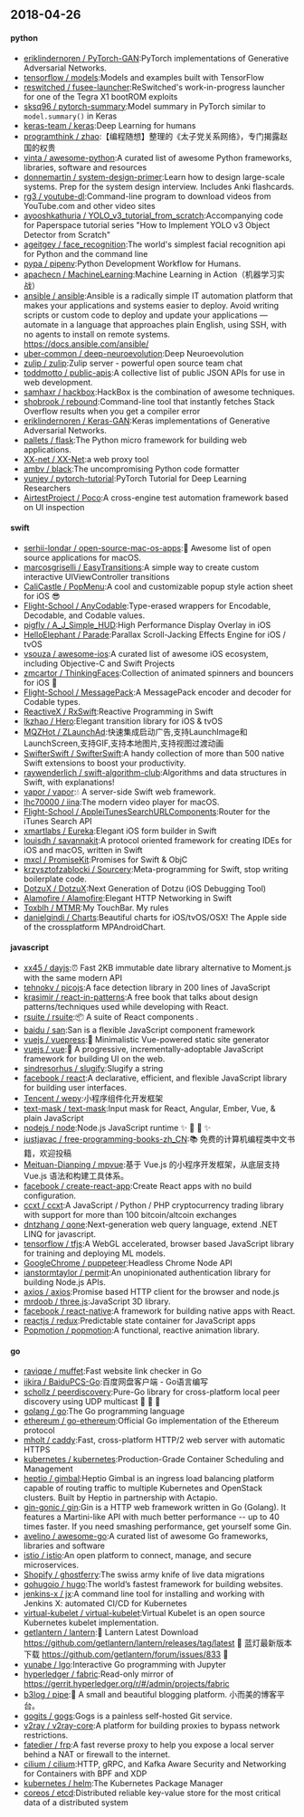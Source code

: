 ## 2018-04-26

#### python
* [eriklindernoren / PyTorch-GAN](https://github.com/eriklindernoren/PyTorch-GAN):PyTorch implementations of Generative Adversarial Networks.
* [tensorflow / models](https://github.com/tensorflow/models):Models and examples built with TensorFlow
* [reswitched / fusee-launcher](https://github.com/reswitched/fusee-launcher):ReSwitched's work-in-progress launcher for one of the Tegra X1 bootROM exploits
* [sksq96 / pytorch-summary](https://github.com/sksq96/pytorch-summary):Model summary in PyTorch similar to `model.summary()` in Keras
* [keras-team / keras](https://github.com/keras-team/keras):Deep Learning for humans
* [programthink / zhao](https://github.com/programthink/zhao):【编程随想】整理的《太子党关系网络》，专门揭露赵国的权贵
* [vinta / awesome-python](https://github.com/vinta/awesome-python):A curated list of awesome Python frameworks, libraries, software and resources
* [donnemartin / system-design-primer](https://github.com/donnemartin/system-design-primer):Learn how to design large-scale systems. Prep for the system design interview. Includes Anki flashcards.
* [rg3 / youtube-dl](https://github.com/rg3/youtube-dl):Command-line program to download videos from YouTube.com and other video sites
* [ayooshkathuria / YOLO_v3_tutorial_from_scratch](https://github.com/ayooshkathuria/YOLO_v3_tutorial_from_scratch):Accompanying code for Paperspace tutorial series "How to Implement YOLO v3 Object Detector from Scratch"
* [ageitgey / face_recognition](https://github.com/ageitgey/face_recognition):The world's simplest facial recognition api for Python and the command line
* [pypa / pipenv](https://github.com/pypa/pipenv):Python Development Workflow for Humans.
* [apachecn / MachineLearning](https://github.com/apachecn/MachineLearning):Machine Learning in Action（机器学习实战）
* [ansible / ansible](https://github.com/ansible/ansible):Ansible is a radically simple IT automation platform that makes your applications and systems easier to deploy. Avoid writing scripts or custom code to deploy and update your applications — automate in a language that approaches plain English, using SSH, with no agents to install on remote systems. https://docs.ansible.com/ansible/
* [uber-common / deep-neuroevolution](https://github.com/uber-common/deep-neuroevolution):Deep Neuroevolution
* [zulip / zulip](https://github.com/zulip/zulip):Zulip server - powerful open source team chat
* [toddmotto / public-apis](https://github.com/toddmotto/public-apis):A collective list of public JSON APIs for use in web development.
* [samhaxr / hackbox](https://github.com/samhaxr/hackbox):HackBox is the combination of awesome techniques.
* [shobrook / rebound](https://github.com/shobrook/rebound):Command-line tool that instantly fetches Stack Overflow results when you get a compiler error
* [eriklindernoren / Keras-GAN](https://github.com/eriklindernoren/Keras-GAN):Keras implementations of Generative Adversarial Networks.
* [pallets / flask](https://github.com/pallets/flask):The Python micro framework for building web applications.
* [XX-net / XX-Net](https://github.com/XX-net/XX-Net):a web proxy tool
* [ambv / black](https://github.com/ambv/black):The uncompromising Python code formatter
* [yunjey / pytorch-tutorial](https://github.com/yunjey/pytorch-tutorial):PyTorch Tutorial for Deep Learning Researchers
* [AirtestProject / Poco](https://github.com/AirtestProject/Poco):A cross-engine test automation framework based on UI inspection

#### swift
* [serhii-londar / open-source-mac-os-apps](https://github.com/serhii-londar/open-source-mac-os-apps):🚀
Awesome list of open source applications for macOS.
* [marcosgriselli / EasyTransitions](https://github.com/marcosgriselli/EasyTransitions):A simple way to create custom interactive UIViewController transitions
* [CaliCastle / PopMenu](https://github.com/CaliCastle/PopMenu):A cool and customizable popup style action sheet for iOS
😎
* [Flight-School / AnyCodable](https://github.com/Flight-School/AnyCodable):Type-erased wrappers for Encodable, Decodable, and Codable values.
* [pigfly / A_J_Simple_HUD](https://github.com/pigfly/A_J_Simple_HUD):High Performance Display Overlay in iOS
* [HelloElephant / Parade](https://github.com/HelloElephant/Parade):Parallax Scroll-Jacking Effects Engine for iOS / tvOS
* [vsouza / awesome-ios](https://github.com/vsouza/awesome-ios):A curated list of awesome iOS ecosystem, including Objective-C and Swift Projects
* [zmcartor / ThinkingFaces](https://github.com/zmcartor/ThinkingFaces):Collection of animated spinners and bouncers for iOS
🌠
* [Flight-School / MessagePack](https://github.com/Flight-School/MessagePack):A MessagePack encoder and decoder for Codable types.
* [ReactiveX / RxSwift](https://github.com/ReactiveX/RxSwift):Reactive Programming in Swift
* [lkzhao / Hero](https://github.com/lkzhao/Hero):Elegant transition library for iOS & tvOS
* [MQZHot / ZLaunchAd](https://github.com/MQZHot/ZLaunchAd):快速集成启动广告,支持LaunchImage和LaunchScreen,支持GIF,支持本地图片,支持视图过渡动画
* [SwifterSwift / SwifterSwift](https://github.com/SwifterSwift/SwifterSwift):A handy collection of more than 500 native Swift extensions to boost your productivity.
* [raywenderlich / swift-algorithm-club](https://github.com/raywenderlich/swift-algorithm-club):Algorithms and data structures in Swift, with explanations!
* [vapor / vapor](https://github.com/vapor/vapor):💧
A server-side Swift web framework.
* [lhc70000 / iina](https://github.com/lhc70000/iina):The modern video player for macOS.
* [Flight-School / AppleiTunesSearchURLComponents](https://github.com/Flight-School/AppleiTunesSearchURLComponents):Router for the iTunes Search API
* [xmartlabs / Eureka](https://github.com/xmartlabs/Eureka):Elegant iOS form builder in Swift
* [louisdh / savannakit](https://github.com/louisdh/savannakit):A protocol oriented framework for creating IDEs for iOS and macOS, written in Swift
* [mxcl / PromiseKit](https://github.com/mxcl/PromiseKit):Promises for Swift & ObjC
* [krzysztofzablocki / Sourcery](https://github.com/krzysztofzablocki/Sourcery):Meta-programming for Swift, stop writing boilerplate code.
* [DotzuX / DotzuX](https://github.com/DotzuX/DotzuX):Next Generation of Dotzu (iOS Debugging Tool)
* [Alamofire / Alamofire](https://github.com/Alamofire/Alamofire):Elegant HTTP Networking in Swift
* [Toxblh / MTMR](https://github.com/Toxblh/MTMR):My TouchBar. My rules
* [danielgindi / Charts](https://github.com/danielgindi/Charts):Beautiful charts for iOS/tvOS/OSX! The Apple side of the crossplatform MPAndroidChart.

#### javascript
* [xx45 / dayjs](https://github.com/xx45/dayjs):⏰
Fast 2KB immutable date library alternative to Moment.js with the same modern API
* [tehnokv / picojs](https://github.com/tehnokv/picojs):A face detection library in 200 lines of JavaScript
* [krasimir / react-in-patterns](https://github.com/krasimir/react-in-patterns):A free book that talks about design patterns/techniques used while developing with React.
* [rsuite / rsuite](https://github.com/rsuite/rsuite):📦
A suite of React components .
* [baidu / san](https://github.com/baidu/san):San is a flexible JavaScript component framework
* [vuejs / vuepress](https://github.com/vuejs/vuepress):📝
Minimalistic Vue-powered static site generator
* [vuejs / vue](https://github.com/vuejs/vue):🖖
A progressive, incrementally-adoptable JavaScript framework for building UI on the web.
* [sindresorhus / slugify](https://github.com/sindresorhus/slugify):Slugify a string
* [facebook / react](https://github.com/facebook/react):A declarative, efficient, and flexible JavaScript library for building user interfaces.
* [Tencent / wepy](https://github.com/Tencent/wepy):小程序组件化开发框架
* [text-mask / text-mask](https://github.com/text-mask/text-mask):Input mask for React, Angular, Ember, Vue, & plain JavaScript
* [nodejs / node](https://github.com/nodejs/node):Node.js JavaScript runtime
✨
🐢
🚀
✨
* [justjavac / free-programming-books-zh_CN](https://github.com/justjavac/free-programming-books-zh_CN):📚
免费的计算机编程类中文书籍，欢迎投稿
* [Meituan-Dianping / mpvue](https://github.com/Meituan-Dianping/mpvue):基于 Vue.js 的小程序开发框架，从底层支持 Vue.js 语法和构建工具体系。
* [facebook / create-react-app](https://github.com/facebook/create-react-app):Create React apps with no build configuration.
* [ccxt / ccxt](https://github.com/ccxt/ccxt):A JavaScript / Python / PHP cryptocurrency trading library with support for more than 100 bitcoin/altcoin exchanges
* [dntzhang / qone](https://github.com/dntzhang/qone):Next-generation web query language, extend .NET LINQ for javascript.
* [tensorflow / tfjs](https://github.com/tensorflow/tfjs):A WebGL accelerated, browser based JavaScript library for training and deploying ML models.
* [GoogleChrome / puppeteer](https://github.com/GoogleChrome/puppeteer):Headless Chrome Node API
* [ianstormtaylor / permit](https://github.com/ianstormtaylor/permit):An unopinionated authentication library for building Node.js APIs.
* [axios / axios](https://github.com/axios/axios):Promise based HTTP client for the browser and node.js
* [mrdoob / three.js](https://github.com/mrdoob/three.js):JavaScript 3D library.
* [facebook / react-native](https://github.com/facebook/react-native):A framework for building native apps with React.
* [reactjs / redux](https://github.com/reactjs/redux):Predictable state container for JavaScript apps
* [Popmotion / popmotion](https://github.com/Popmotion/popmotion):A functional, reactive animation library.

#### go
* [raviqqe / muffet](https://github.com/raviqqe/muffet):Fast website link checker in Go
* [iikira / BaiduPCS-Go](https://github.com/iikira/BaiduPCS-Go):百度网盘客户端 - Go语言编写
* [schollz / peerdiscovery](https://github.com/schollz/peerdiscovery):Pure-Go library for cross-platform local peer discovery using UDP multicast
👩
🔁
👩
* [golang / go](https://github.com/golang/go):The Go programming language
* [ethereum / go-ethereum](https://github.com/ethereum/go-ethereum):Official Go implementation of the Ethereum protocol
* [mholt / caddy](https://github.com/mholt/caddy):Fast, cross-platform HTTP/2 web server with automatic HTTPS
* [kubernetes / kubernetes](https://github.com/kubernetes/kubernetes):Production-Grade Container Scheduling and Management
* [heptio / gimbal](https://github.com/heptio/gimbal):Heptio Gimbal is an ingress load balancing platform capable of routing traffic to multiple Kubernetes and OpenStack clusters. Built by Heptio in partnership with Actapio.
* [gin-gonic / gin](https://github.com/gin-gonic/gin):Gin is a HTTP web framework written in Go (Golang). It features a Martini-like API with much better performance -- up to 40 times faster. If you need smashing performance, get yourself some Gin.
* [avelino / awesome-go](https://github.com/avelino/awesome-go):A curated list of awesome Go frameworks, libraries and software
* [istio / istio](https://github.com/istio/istio):An open platform to connect, manage, and secure microservices.
* [Shopify / ghostferry](https://github.com/Shopify/ghostferry):The swiss army knife of live data migrations
* [gohugoio / hugo](https://github.com/gohugoio/hugo):The world’s fastest framework for building websites.
* [jenkins-x / jx](https://github.com/jenkins-x/jx):A command line tool for installing and working with Jenkins X: automated CI/CD for Kubernetes
* [virtual-kubelet / virtual-kubelet](https://github.com/virtual-kubelet/virtual-kubelet):Virtual Kubelet is an open source Kubernetes kubelet implementation.
* [getlantern / lantern](https://github.com/getlantern/lantern):🔴
Lantern Latest Download https://github.com/getlantern/lantern/releases/tag/latest
🔴
蓝灯最新版本下载 https://github.com/getlantern/forum/issues/833
🔴
* [yunabe / lgo](https://github.com/yunabe/lgo):Interactive Go programming with Jupyter
* [hyperledger / fabric](https://github.com/hyperledger/fabric):Read-only mirror of https://gerrit.hyperledger.org/r/#/admin/projects/fabric
* [b3log / pipe](https://github.com/b3log/pipe):🎷
A small and beautiful blogging platform. 小而美的博客平台。
* [gogits / gogs](https://github.com/gogits/gogs):Gogs is a painless self-hosted Git service.
* [v2ray / v2ray-core](https://github.com/v2ray/v2ray-core):A platform for building proxies to bypass network restrictions.
* [fatedier / frp](https://github.com/fatedier/frp):A fast reverse proxy to help you expose a local server behind a NAT or firewall to the internet.
* [cilium / cilium](https://github.com/cilium/cilium):HTTP, gRPC, and Kafka Aware Security and Networking for Containers with BPF and XDP
* [kubernetes / helm](https://github.com/kubernetes/helm):The Kubernetes Package Manager
* [coreos / etcd](https://github.com/coreos/etcd):Distributed reliable key-value store for the most critical data of a distributed system
